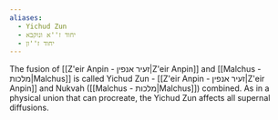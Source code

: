 ```yaml
---
aliases:
  - Yichud Zun
  - יחוד ז''א ונוקבא
  - יחוד ז''ון
---
```


The fusion of [[Z'eir Anpin - זעיר אנפין|Z'eir Anpin]] and [[Malchus - מלכות|Malchus]] is called Yichud Zun - [[Z'eir Anpin - זעיר אנפין|Z'eir Anpin]] and Nukvah ([[Malchus - מלכות|Malchus]]) combined. As in a physical union that can procreate, the Yichud Zun affects all supernal diffusions.
